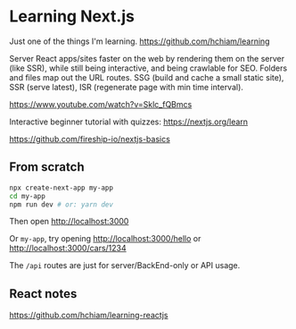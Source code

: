 # Learning Next.js

Just one of the things I'm learning. <https://github.com/hchiam/learning>

Server React apps/sites faster on the web by rendering them on the server (like SSR), while still being interactive, and being crawlable for SEO. Folders and files map out the URL routes. SSG (build and cache a small static site), SSR (serve latest), ISR (regenerate page with min time interval).

<https://www.youtube.com/watch?v=Sklc_fQBmcs>

Interactive beginner tutorial with quizzes: <https://nextjs.org/learn>

<https://github.com/fireship-io/nextjs-basics>

## From scratch

```bash
npx create-next-app my-app
cd my-app
npm run dev # or: yarn dev
```

Then open <http://localhost:3000>

Or `my-app`, try opening <http://localhost:3000/hello> or <http://localhost:3000/cars/1234>

The `/api` routes are just for server/BackEnd-only or API usage.

## React notes

<https://github.com/hchiam/learning-reactjs>
